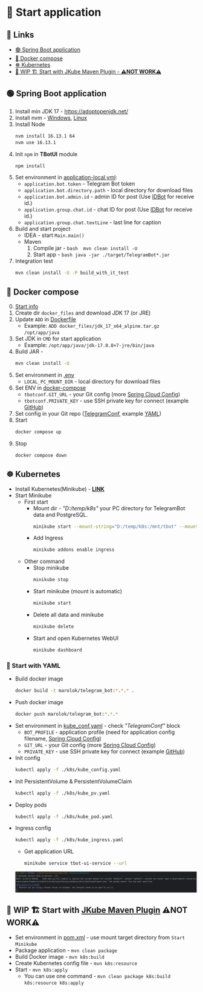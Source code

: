 # 🚀 Start application
## 🔗 Links
* [🟢 Spring Boot application](#-spring-boot-application)
* [🚢 Docker compose](#-docker-compose)
* [☸️ Kubernetes](#-kubernetes)
* [🚧 WIP 🏗️ Start with JKube Maven Plugin - **⚠️NOT WORK⚠️**](#-wip--start-with-jkube-maven-plugin-not-work)

## 🟢 Spring Boot application
1) Install min JDK 17 - https://adoptopenjdk.net/
2) Install nvm - [Windows](https://github.com/coreybutler/nvm-windows), [Linux](https://github.com/nvm-sh/nvm)
3) Install Node
   ```bash
   nvm install 16.13.1 64
   nvm use 16.13.1
   ```
4) Init `npm` in **TBotUI** module
   ```bash 
   npm install
   ```
5) Set environment in [application-local.yml](../TBotWorker/src/main/resources/application-local.yml):
    - `application.bot.token` - Telegram Bot token
    - `application.bot.directory.path` - local directory for download files
    - `application.bot.admin.id` - admin ID for post (Use [IDBot](https://t.me/username_to_id_bot) for receive id.)
    - `application.group.chat.id` - chat ID for post (Use [IDBot](https://t.me/username_to_id_bot) for receive id.)
    - `application.group.chat.textLine` - last line for caption
6) Build and start project
    - IDEA - start `Main.main()`
    - Maven
        1) Compile jar -
          ```bash 
          mvn clean install -U 
          ```
        2) Start app -
          ```bash
          java -jar ./target/TelegramBot*.jar
          ```
7) Integration test
      ```bash 
      mvn clean install -U -P build_with_it_test
      ```

## 🚢 Docker compose
0) [Start info](https://www.baeldung.com/ops/docker-compose)
1) Create dir `docker_files` and download JDK 17 (or JRE)
2) Update `ADD` in [Dockerfile](./Dockerfile)
    * Example: `ADD docker_files/jdk_17_x64_alpine.tar.gz /opt/app/java`
3) Set JDK in `CMD` for start application
    * Example: `/opt/app/java/jdk-17.0.8+7-jre/bin/java`
4) Build JAR -
    ```bash
    mvn clean install -U
    ```
5) Set environment in [.env](../.env)
    - `LOCAL_PC_MOUNT_DIR` - local directory for download files
6) Set ENV in [docker-compose](../docker-compose.yml)
    - `tbotconf.GIT_URL` - your Git config (more [Spring Cloud Config](https://docs.spring.io/spring-cloud-config/docs/current/reference/html/))
    - `tbotconf.PRIVATE_KEY` - use SSH private key for connect (example [GitHub](https://docs.github.com/en/authentication/connecting-to-github-with-ssh/adding-a-new-ssh-key-to-your-github-account))
7) Set config in your Git repo ([TelegramConf](https://github.com/PavelBocharov/TelegramConf/blob/main/telegram-bot-image.yml), example [YAML](../TBotWorker/src/main/resources/example.yaml))
8) Start
    ```bash
    docker compose up
    ```
9) Stop
    ```bash 
    docker compose down
    ```

## ☸️ Kubernetes
* Install Kubernetes(Minikube) - **[LINK](https://kubernetes.io/ru/docs/setup/learning-environment/minikube/)**
* Start Minikube
    * First start
        * Mount dir - *"D:/temp/k8s"* your PC directory for TelegramBot data and PostgreSQL.
          ```bash
          minikube start --mount-string="D:/temp/k8s:/mnt/tbot" --mount
          ```
        * Add Ingress
          ```bash
          minikube addons enable ingress
          ```
    * Other command
        * Stop minikube
          ```bash
          minikube stop
          ```
        * Start minikube (mount is automatic)
          ```bash
          minikube start
          ```
        * Delete all data and minikube
          ```bash
          minikube delete
          ```
        * Start and open Kubernetes WebUI
          ```bash
          minikube dashboard
          ```

### 📗 Start with YAML
* Build docker image
  ```bash
  docker build -t marolok/telegram_bot:*.*.* .
  ```
* Push docker image
  ```bash
  docker push marolok/telegram_bot:*.*.*
  ```
* Set environment in [kube_conf.yaml](../k8s/kube_config.yaml) - check _"TelegramConf"_ block
    * `BOT_PROFILE` - application profile (need for application config filename, [Spring Cloud Config](https://docs.spring.io/spring-cloud-config/docs/current/reference/html/))
    * `GIT_URL` - your Git config (more [Spring Cloud Config](https://docs.spring.io/spring-cloud-config/docs/current/reference/html/))
    * `PRIVATE_KEY` - use SSH private key for connect (example [GitHub](https://docs.github.com/en/authentication/connecting-to-github-with-ssh/adding-a-new-ssh-key-to-your-github-account))
* Init config
  ```bash
  kubectl apply -f ./k8s/kube_config.yaml
  ```
* Init PersistentVolume & PersistentVolumeClaim
  ```bash
  kubectl apply -f ./k8s/kube_pv.yaml
  ```
* Deploy pods
  ```bash
  kubectl apply -f ./k8s/kube_pod.yaml
  ```
* Ingress config
  ```bash
  kubectl apply -f ./k8s/kube_ingress.yaml
  ```
    * Get application URL
      ```bash
      minikube service tbot-ui-service --url
      ```
  ![](../TBotWorker/src/main/resources/img/screen_5.png)

## 🚧 WIP 🏗️ Start with [JKube Maven Plugin](https://www.eclipse.org/jkube/) ⚠️NOT WORK⚠️
* Set environment in [pom.xml](../pom.xml) - use mount target directory from `Start Minikube`
* Package application - `mvn clean package`
* Build Docker image - `mvn k8s:build`
* Create Kubernetes config file - `mvn k8s:resource`
* Start - `mvn k8s:apply`
    * You can use one command - `mvn clean package k8s:build k8s:resource k8s:apply`
